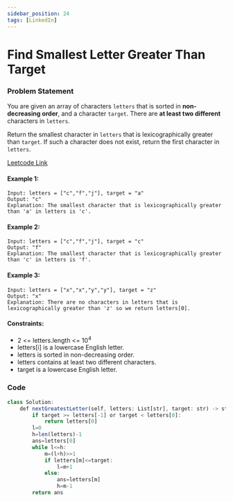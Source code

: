 ```yaml
---
sidebar_position: 24
tags: [LinkedIn]
---
```


# Find Smallest Letter Greater Than Target

### Problem Statement

You are given an array of characters `letters` that is sorted in **non-decreasing order**, and a character `target`. There are **at least two different** characters in `letters`.

Return the smallest character in `letters` that is lexicographically greater than `target`. If such a character does not exist, return the first character in `letters`.

[Leetcode Link](https://leetcode.com/problems/find-smallest-letter-greater-than-target/)

#### Example 1:

```
Input: letters = ["c","f","j"], target = "a"
Output: "c"
Explanation: The smallest character that is lexicographically greater than 'a' in letters is 'c'.
```

#### Example 2:

```
Input: letters = ["c","f","j"], target = "c"
Output: "f"
Explanation: The smallest character that is lexicographically greater than 'c' in letters is 'f'.
```

#### Example 3:

```
Input: letters = ["x","x","y","y"], target = "z"
Output: "x"
Explanation: There are no characters in letters that is lexicographically greater than 'z' so we return letters[0].
```

#### Constraints:

- 2 <= letters.length <= 10<sup>4</sup>
- letters[i] is a lowercase English letter.
- letters is sorted in non-decreasing order.
- letters contains at least two different characters.
- target is a lowercase English letter.

### Code

```jsx title="Python"
class Solution:
    def nextGreatestLetter(self, letters: List[str], target: str) -> str:
        if target >= letters[-1] or target < letters[0]:
            return letters[0]
        l=0
        h=len(letters)-1
        ans=letters[0]
        while l<=h:
            m=(l+h)>>1
            if letters[m]<=target:
                l=m+1
            else:
                ans=letters[m]
                h=m-1
        return ans
```
